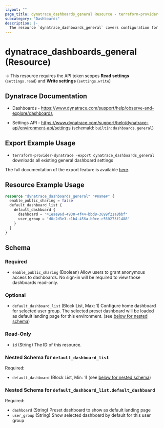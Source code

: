 ```yaml
---
layout: ""
page_title: dynatrace_dashboards_general Resource - terraform-provider-dynatrace"
subcategory: "Dashboards"
description: |-
  The resource `dynatrace_dashboards_general` covers configuration for general dashboard settings
---
```


# dynatrace_dashboards_general (Resource)

-> This resource requires the API token scopes **Read settings** (`settings.read`) and **Write settings** (`settings.write`)

## Dynatrace Documentation

- Dashboards - https://www.dynatrace.com/support/help/observe-and-explore/dashboards

- Settings API - https://www.dynatrace.com/support/help/dynatrace-api/environment-api/settings (schemaId: `builtin:dashboards.general`)

## Export Example Usage

- `terraform-provider-dynatrace -export dynatrace_dashboards_general` downloads all existing general dashboard settings

The full documentation of the export feature is available [here](https://dt-url.net/h203qmc).

## Resource Example Usage

```terraform
resource "dynatrace_dashboards_general" "#name#" {
  enable_public_sharing = false
  default_dashboard_list {
    default_dashboard {
      dashboard = "41eae96d-4930-4f44-bbd8-3699f21a8bbf"
      user_group = "d0c2d3e3-c1b4-456a-b0ce-c560273f1488"
    }
  }
}
```

<!-- schema generated by tfplugindocs -->
## Schema

### Required

- `enable_public_sharing` (Boolean) Allow users to grant anonymous access to dashboards. No sign-in will be required to view those dashboards read-only.

### Optional

- `default_dashboard_list` (Block List, Max: 1) Configure home dashboard for selected user group. The selected preset dashboard will be loaded as default landing page for this environment. (see [below for nested schema](#nestedblock--default_dashboard_list))

### Read-Only

- `id` (String) The ID of this resource.

<a id="nestedblock--default_dashboard_list"></a>
### Nested Schema for `default_dashboard_list`

Required:

- `default_dashboard` (Block List, Min: 1) (see [below for nested schema](#nestedblock--default_dashboard_list--default_dashboard))

<a id="nestedblock--default_dashboard_list--default_dashboard"></a>
### Nested Schema for `default_dashboard_list.default_dashboard`

Required:

- `dashboard` (String) Preset dashboard to show as default landing page
- `user_group` (String) Show selected dashboard by default for this user group
 